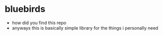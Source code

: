 # bluebirds
- how did you find this repo
- anyways this is basically simple library for the things i personally need